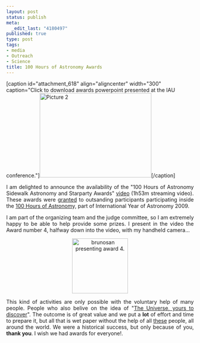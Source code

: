 ```yaml
--- 
layout: post
status: publish
meta: 
  _edit_last: "4180497"
published: true
type: post
tags: 
- media
- Outreach
- Science
title: 100 Hours of Astronomy Awards
---
```

[caption id="attachment_618" align="aligncenter" width="300" caption="Click to download awards powerpoint presented at the IAU conference."]<a href="http://nasonurb.files.wordpress.com/2009/08/100ha-awards.ppt"><img class="size-medium wp-image-618" title="Picture 2" src="http://nasonurb.files.wordpress.com/2009/08/picture-2.png?w=300" alt="Picture 2" width="300" height="227" /></a>[/caption]
<p style="text-align:justify;">I am delighted to announce the availability of the "100 Hours of Astronomy Sidewalk Astronomy and Starparty Awards" <a href="http://www.video.rnp.br/overmedia/VisualizarVideo.do?_InstanceIdentifier=0&amp;_EntityIdentifier=rnpJi9ldP_k-5Rl0gdMV_7G9YYpaho6TA1SO4CYChdSBjU.">video</a> (1h53m streaming video). These awards were <a href="http://www.100hoursofastronomy.org/component/content/article/34-site-navigation/253-award-winners">granted</a> to outsanding participants participating inside the <a href="http://www.100hoursofastronomy.org/">100 Hours of Astronom</a>y, part of International Year of Astronomy 2009.</p>
<p style="text-align:justify;">I am part of the organizing team and the judge committee, so I am extremely happy to be able to help provide some prizes. I present in the video the Award number 4, halfway down into the video, with my handheld camera...</p>
<p style="text-align:center;"><a href="http://www.video.rnp.br/overmedia/VisualizarVideo.do?_InstanceIdentifier=0&amp;_EntityIdentifier=rnpJi9ldP_k-5Rl0gdMV_7G9YYpaho6TA1SO4CYChdSBjU."><img class="size-thumbnail wp-image-621 aligncenter" title="brunosan presenting award 4." src="http://nasonurb.files.wordpress.com/2009/08/picture-3.png?w=150" alt="brunosan presenting award 4." width="150" height="148" /></a></p>
<p style="text-align:justify;">This kind of activities are only possible with the voluntary help of many people. People who also belive on the idea of "<a href="http://www.astronomy2009.org/">The Universe, yours to discover</a>". The outcome is of great value and we put a <strong>lot</strong> of effort and time to prepare it, but all that is wet paper without the help of all <a href="http://www.100hoursofastronomy.org/component/eventlist/eventsmap">these</a> people, all around the world. We were a historical success, but only because of you, <strong>thank you</strong>. I wish we had awards for everyone!.</p>
